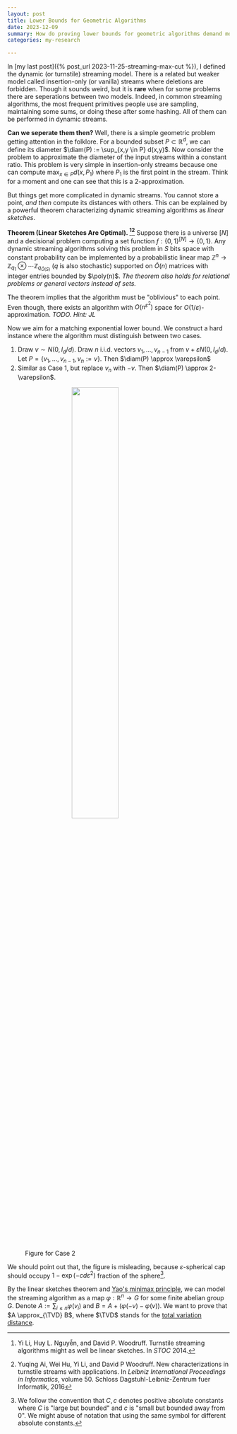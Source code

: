 ```yaml
---
layout: post
title: Lower Bounds for Geometric Algorithms
date: 2023-12-09
summary: How do proving lower bounds for geometric algorithms demand more advanced isoperimetric inequalities?
categories: my-research

---
```


<span style="display: none;">
$$
\DeclareMathOperator{\cut}{\text{cut}}
\DeclareMathOperator{\maxcut}{\text{Max-Cut}}
\DeclareMathOperator{\E}{\mathbb{E}}
\DeclareMathOperator{\poly}{\mathrm{poly}}
\DeclareMathOperator{\diam}{\mathrm{diam}}
\DeclareMathOperator{\polylog}{\poly \log}
\DeclareMathOperator{\Unif}{\mathrm{Unif}}
\DeclareMathOperator{\TVD}{\text{TVD}}
$$
</span>

In [my last post]({% post_url 2023-11-25-streaming-max-cut %}), I defined the dynamic (or turnstile) streaming model. There is a related but weaker model called insertion-only (or vanilla) streams where deletions are forbidden. Though it sounds weird, but it is **rare** when for some problems there are seperations between two models. Indeed, in common streaming algorithms, the most frequent primitives people use are sampling, maintaining some sums, or doing these after some hashing. All of them can be performed in dynamic streams.

**Can we seperate them then?** Well, there is a simple geometric problem getting attention in the folklore. For a bounded subset $P \subset \mathbb R^d$, we can define its diameter $\diam(P) := \sup_{x,y \in P} d(x,y)$. Now consider the problem to approximate the diameter of the input streams within a constant ratio. This problem is very simple in insertion-only streams because one can compute $\max_{x \in P} d(x,P_1)$ where $P_1$ is the first point in the stream. Think for a moment and one can see that this is a $2$-approximation.

But things get more complicated in dynamic streams. You cannot store a point, *and then* compute its distances with others. This can be explained by a powerful theorem characterizing dynamic streaming algorithms as *linear sketches*.

**Theorem (Linear Sketches Are Optimal). [^LNW14][^AHLW16]** Suppose there is a universe $[N]$ and a decisional problem computing a set function $f:\lbrace 0,1\rbrace^{[N]} \to \lbrace 0,1\rbrace$. Any dynamic streaming algorithms solving this problem in $S$ bits space with constant probability can be implemented by a probabilistic linear map $\mathbb Z^n \to \mathbb Z_{q_1}\otimes \cdots \mathbb Z_{q_{\tilde O(S)}}$ ($q$ is also stochastic) supported on $\tilde O(n)$ matrices with integer entries bounded by $\poly(n)$. *The theorem also holds for relational problems or general vectors instead of sets.*

The theorem implies that the algorithm must be "oblivious" to each point. Even though, there exists an algorithm with $O\left(n^{\varepsilon^2}\right)$ space for $O(1/\varepsilon)$-approximation. *TODO. Hint: JL*

Now we aim for a matching exponential lower bound. We construct a hard instance where the algorithm must distinguish between two cases.

1. Draw $v\sim N(0,I_d/d)$. Draw $n$ i.i.d. vectors $v_1,\ldots,v_{n-1}$ from $v+\varepsilon N(0,I_d/d)$. Let $P=\{v_1,\ldots,v_{n-1},v_n:=v\}$. Then $\diam(P) \approx \varepsilon$
2.  Similar as Case 1, but replace $v_n$ with $-v$. Then $\diam(P) \approx 2-\varepsilon$.

<figure>
<img src="/blog/assets/2023-12-09-geometric-lower-bound-diameter-hard-instance.png" style="display: block; margin-left: auto; margin-right: auto; width: 50%;">
<figcaption class="center">Figure for Case 2</figcaption>
</figure>

We should point out that, the figure is misleading, because $\varepsilon$-spherical cap should occupy $1 - \exp(-cd\varepsilon^2)$ fraction of the sphere[^constant].

By the linear sketches theorem and [Yao's minimax principle](https://en.wikipedia.org/wiki/Yao%27s_principle), we can model the streaming algorithm as a map $\varphi : \mathbb R^n \to G$ for some finite abelian group $G$. Denote $A := \sum_{i \le n} \varphi(v_i)$ and $B = A + (\varphi(-v) - \varphi(v))$. We want to prove that $A \approx_{\TVD} B$, where $\TVD$ stands for the [total variation distance](https://en.wikipedia.org/wiki/Total_variation_distance_of_probability_measures).



[^LNW14]: Yi Li, Huy L. Nguyễn, and David P. Woodruff. Turnstile streaming algorithms might as well be linear sketches. In *STOC* 2014.
[^AHLW16]: Yuqing Ai, Wei Hu, Yi Li, and David P Woodruff. New characterizations in turnstile streams with applications. In *Leibniz International Proceedings in Informatics*, volume 50. Schloss Dagstuhl-Leibniz-Zentrum fuer Informatik, 2016
[^constant]: We follow the convention that $C, c$ denotes positive absolute constants where $C$ is "large but bounded" and $c$ is "small but bounded away from $0$". We might abuse of notation that using the same symbol for different absolute constants.

